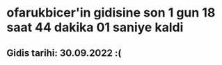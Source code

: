 # ofarukbicer'in gidisine son 1 gun 18 saat 44 dakika 01 saniye kaldi

## Gidis tarihi: 30.09.2022 :(